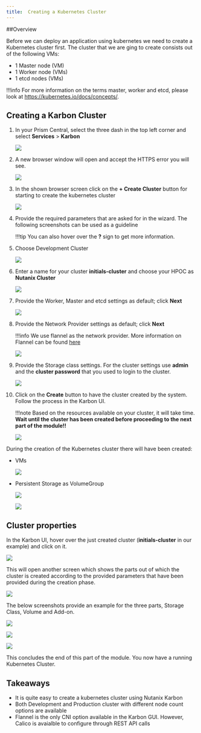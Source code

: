 ```yaml
---
title:  Creating a Kubernetes Cluster
---
```


##Overview 

Before we can deploy an application using kubernetes we need to create a
Kubernetes cluster first. The cluster that we are ging to create
consists out of the following VMs:

-   1 Master node (VM)
-   1 Worker node (VMs)
-   1 etcd nodes (VMs)

!!!info
        For more information on the terms master, worker and etcd, please look at https://kubernetes.io/docs/concepts/.

## Creating a Karbon Cluster

1. In your Prism Central, select the three dash in the top left corner and select **Services** > **Karbon**
   
    ![](images/0.png)
   
2. A new browser window will open and accept the HTTPS error you will see.

    ![](images/1.png)

3. In the shown browser screen click on the **+ Create Cluster** button for starting to create the kubernetes cluster

    ![](images/2.png)

4. Provide the required parameters that are asked for in the wizard. The following screenshots can be used as a guideline

    !!!tip
          You can also hover over the **?** sign to get more information.

3. Choose Development Cluster

    ![](images/2-1.png)

3. Enter a name for your cluster **initials-cluster** and choose your HPOC
as **Nutanix Cluster**

    ![](images/3.png)

4. Provide the Worker, Master and etcd settings as default; click **Next**

    ![](images/4.png)

5. Provide the Network Provider settings as default; click **Next**

    !!!info
            We use flannel as the network provider. More information on Flannel can be found [here](https://github.com/coreos/flannel#flannel)

    ![](images/6.png)

6. Provide the Storage class settings. For the cluster settings use
**admin** and the **cluster password** that you used to login to the
cluster.

    ![](images/7.png)

7. Click on the **Create** button to have the cluster created by the
system. Follow the process in the Karbon UI.

    !!!note
            Based on the resources available on your cluster, it will take
            time. **Wait until the cluster has been created before proceeding to the
            next part of the module!!**

    ![](images/20.png)

During the creation of the Kubernetes cluster there will have been created:

-   VMs

     ![](images/10.png)

-   Persistent Storage as VolumeGroup

     ![](images/18.png)

     ![](images/9.png)

## Cluster properties

In the Karbon UI, hover over the just created cluster (**initials-cluster** in our example) and click on it.

![](images/21.png)

This will open another screen which shows the parts out of which the
cluster is created according to the provided parameters that have been
provided during the creation phase.

![](images/22.png)

The below screenshots provide an example for the three parts, Storage
Class, Volume and Add-on.

![](images/23.png)

![](images/24.png)

![](images/25.png)

This concludes the end of this part of the module. You now have a running Kubernetes Cluster.

## Takeaways

-   It is quite easy to create a kubernetes cluster using Nutanix Karbon
-   Both Development and Production cluster with different node count
    options are available
-   Flannel is the only CNI option available in the Karbon GUI. However,
    Calico is avaialble to configure through REST API calls
